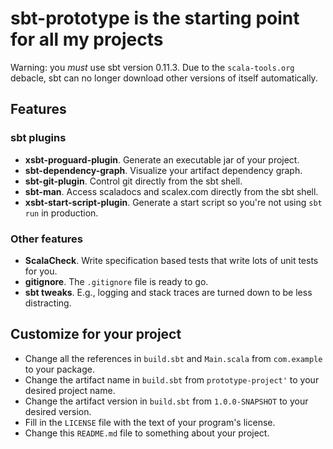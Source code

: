 # sbt-prototype is the starting point for all my projects #

Warning: you *must* use sbt version 0.11.3. Due to the `scala-tools.org` debacle, sbt can no longer download other versions of itself automatically.

## Features ##
### sbt plugins ###
- **xsbt-proguard-plugin**. Generate an executable jar of your project.
- **sbt-dependency-graph**. Visualize your artifact dependency graph.
- **sbt-git-plugin**. Control git directly from the sbt shell.
- **sbt-man**. Access scaladocs and scalex.com directly from the sbt shell.
- **xsbt-start-script-plugin**. Generate a start script so you're not using `sbt run` in production.

### Other features ###
- **ScalaCheck**. Write specification based tests that write lots of unit tests for you.
- **gitignore**. The `.gitignore` file is ready to go.
- **sbt tweaks**. E.g., logging and stack traces are turned down to be less distracting.

## Customize for your project ##
* Change all the references in `build.sbt` and `Main.scala` from `com.example` to your package.
* Change the artifact name in `build.sbt` from `prototype-project'` to your desired project name.
* Change the artifact version in `build.sbt` from `1.0.0-SNAPSHOT` to your desired version.
* Fill in the `LICENSE` file with the text of your program's license.
* Change this `README.md` file to something about your project.
